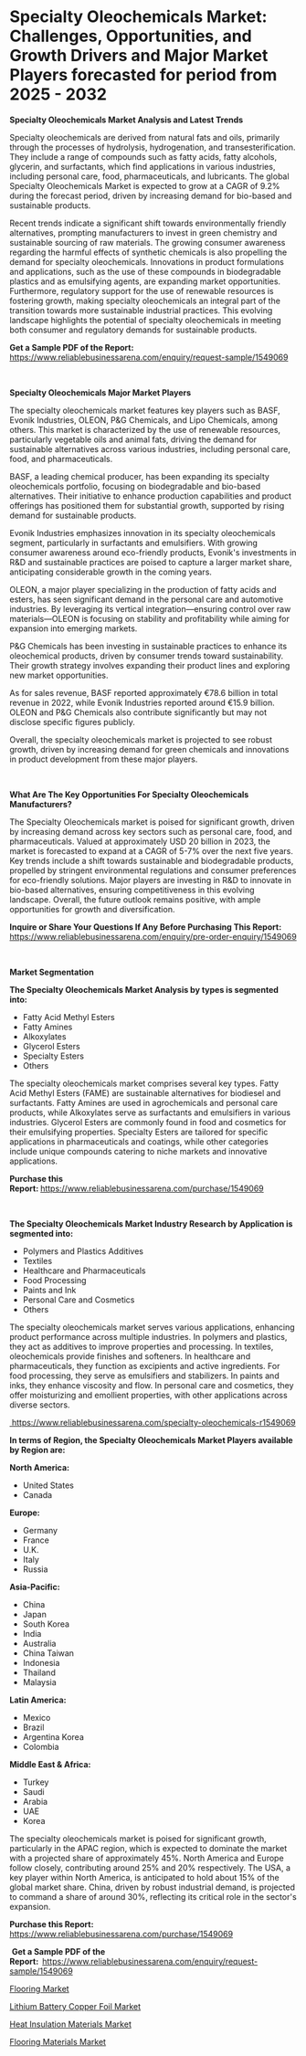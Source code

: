 <p><h1>Specialty Oleochemicals Market: Challenges, Opportunities, and Growth Drivers and Major Market Players forecasted for period from 2025 - 2032</h1></p><p><strong>Specialty Oleochemicals Market Analysis and Latest Trends</strong></p>
<p><p>Specialty oleochemicals are derived from natural fats and oils, primarily through the processes of hydrolysis, hydrogenation, and transesterification. They include a range of compounds such as fatty acids, fatty alcohols, glycerin, and surfactants, which find applications in various industries, including personal care, food, pharmaceuticals, and lubricants. The global Specialty Oleochemicals Market is expected to grow at a CAGR of 9.2% during the forecast period, driven by increasing demand for bio-based and sustainable products.</p><p>Recent trends indicate a significant shift towards environmentally friendly alternatives, prompting manufacturers to invest in green chemistry and sustainable sourcing of raw materials. The growing consumer awareness regarding the harmful effects of synthetic chemicals is also propelling the demand for specialty oleochemicals. Innovations in product formulations and applications, such as the use of these compounds in biodegradable plastics and as emulsifying agents, are expanding market opportunities. Furthermore, regulatory support for the use of renewable resources is fostering growth, making specialty oleochemicals an integral part of the transition towards more sustainable industrial practices. This evolving landscape highlights the potential of specialty oleochemicals in meeting both consumer and regulatory demands for sustainable products.</p></p>
<p><strong>Get a Sample PDF of the Report:&nbsp;</strong> <a href="https://www.reliablebusinessarena.com/enquiry/request-sample/1549069?utm_campaign=1143&utm_medium=2&utm_source=Github&utm_content=ia&utm_term=01042025&utm_id=specialty-oleochemicals">https://www.reliablebusinessarena.com/enquiry/request-sample/1549069</a></p>
<p>&nbsp;</p>
<p><strong>Specialty Oleochemicals Major Market Players</strong></p>
<p><p>The specialty oleochemicals market features key players such as BASF, Evonik Industries, OLEON, P&G Chemicals, and Lipo Chemicals, among others. This market is characterized by the use of renewable resources, particularly vegetable oils and animal fats, driving the demand for sustainable alternatives across various industries, including personal care, food, and pharmaceuticals.</p><p>BASF, a leading chemical producer, has been expanding its specialty oleochemicals portfolio, focusing on biodegradable and bio-based alternatives. Their initiative to enhance production capabilities and product offerings has positioned them for substantial growth, supported by rising demand for sustainable products.</p><p>Evonik Industries emphasizes innovation in its specialty oleochemicals segment, particularly in surfactants and emulsifiers. With growing consumer awareness around eco-friendly products, Evonik's investments in R&D and sustainable practices are poised to capture a larger market share, anticipating considerable growth in the coming years.</p><p>OLEON, a major player specializing in the production of fatty acids and esters, has seen significant demand in the personal care and automotive industries. By leveraging its vertical integration—ensuring control over raw materials—OLEON is focusing on stability and profitability while aiming for expansion into emerging markets.</p><p>P&G Chemicals has been investing in sustainable practices to enhance its oleochemical products, driven by consumer trends toward sustainability. Their growth strategy involves expanding their product lines and exploring new market opportunities.</p><p>As for sales revenue, BASF reported approximately €78.6 billion in total revenue in 2022, while Evonik Industries reported around €15.9 billion. OLEON and P&G Chemicals also contribute significantly but may not disclose specific figures publicly.</p><p>Overall, the specialty oleochemicals market is projected to see robust growth, driven by increasing demand for green chemicals and innovations in product development from these major players.</p></p>
<p>&nbsp;</p>
<p><strong>What Are The Key Opportunities For Specialty Oleochemicals Manufacturers?</strong></p>
<p><p>The Specialty Oleochemicals market is poised for significant growth, driven by increasing demand across key sectors such as personal care, food, and pharmaceuticals. Valued at approximately USD 20 billion in 2023, the market is forecasted to expand at a CAGR of 5-7% over the next five years. Key trends include a shift towards sustainable and biodegradable products, propelled by stringent environmental regulations and consumer preferences for eco-friendly solutions. Major players are investing in R&D to innovate in bio-based alternatives, ensuring competitiveness in this evolving landscape. Overall, the future outlook remains positive, with ample opportunities for growth and diversification.</p></p>
<p><strong>Inquire or Share Your Questions If Any Before Purchasing This Report:</strong> <a href="https://www.reliablebusinessarena.com/enquiry/pre-order-enquiry/1549069?utm_campaign=1143&utm_medium=2&utm_source=Github&utm_content=ia&utm_term=01042025&utm_id=specialty-oleochemicals">https://www.reliablebusinessarena.com/enquiry/pre-order-enquiry/1549069</a></p>
<p>&nbsp;</p>
<p><strong>Market Segmentation</strong></p>
<p><strong>The Specialty Oleochemicals Market Analysis by types is segmented into:</strong></p>
<p><ul><li>Fatty Acid Methyl Esters</li><li>Fatty Amines</li><li>Alkoxylates</li><li>Glycerol Esters</li><li>Specialty Esters</li><li>Others</li></ul></p>
<p><p>The specialty oleochemicals market comprises several key types. Fatty Acid Methyl Esters (FAME) are sustainable alternatives for biodiesel and surfactants. Fatty Amines are used in agrochemicals and personal care products, while Alkoxylates serve as surfactants and emulsifiers in various industries. Glycerol Esters are commonly found in food and cosmetics for their emulsifying properties. Specialty Esters are tailored for specific applications in pharmaceuticals and coatings, while other categories include unique compounds catering to niche markets and innovative applications.</p></p>
<p><strong>Purchase this Report:&nbsp;</strong><a href="https://www.reliablebusinessarena.com/purchase/1549069?utm_campaign=1143&utm_medium=2&utm_source=Github&utm_content=ia&utm_term=01042025&utm_id=specialty-oleochemicals">https://www.reliablebusinessarena.com/purchase/1549069</a></p>
<p>&nbsp;</p>
<p><strong>The Specialty Oleochemicals Market Industry Research by Application is segmented into:</strong></p>
<p><ul><li>Polymers and Plastics Additives</li><li>Textiles</li><li>Healthcare and Pharmaceuticals</li><li>Food Processing</li><li>Paints and Ink</li><li>Personal Care and Cosmetics</li><li>Others</li></ul></p>
<p><p>The specialty oleochemicals market serves various applications, enhancing product performance across multiple industries. In polymers and plastics, they act as additives to improve properties and processing. In textiles, oleochemicals provide finishes and softeners. In healthcare and pharmaceuticals, they function as excipients and active ingredients. For food processing, they serve as emulsifiers and stabilizers. In paints and inks, they enhance viscosity and flow. In personal care and cosmetics, they offer moisturizing and emollient properties, with other applications across diverse sectors.</p></p>
<p><a href="https://www.reliablebusinessarena.com/specialty-oleochemicals-r1549069?utm_campaign=1143&utm_medium=2&utm_source=Github&utm_content=ia&utm_term=01042025&utm_id=specialty-oleochemicals">&nbsp;https://www.reliablebusinessarena.com/specialty-oleochemicals-r1549069</a></p>
<p><strong>In terms of Region, the Specialty Oleochemicals Market Players available by Region are:</strong></p>
<p>
    <p> <strong> North America: </strong>
        <ul>
            <li>United States</li>
            <li>Canada</li>
        </ul>
        </p> 
    <p> <strong> Europe: </strong>
        <ul>
            <li>Germany</li>
            <li>France</li>
            <li>U.K.</li>
            <li>Italy</li>
            <li>Russia</li>
        </ul>
        </p> 
    <p> <strong> Asia-Pacific: </strong>
        <ul>
            <li>China</li>
            <li>Japan</li>
            <li>South Korea</li>
            <li>India</li>
            <li>Australia</li>
            <li>China Taiwan</li>
            <li>Indonesia</li>
            <li>Thailand</li>
            <li>Malaysia</li>
        </ul>
        </p> 
    <p> <strong> Latin America: </strong>
        <ul>
            <li>Mexico</li>
            <li>Brazil</li>
            <li>Argentina Korea</li>
            <li>Colombia</li>
        </ul>
        </p> 
    <p> <strong> Middle East & Africa: </strong>
        <ul>
            <li>Turkey</li>
            <li>Saudi</li>
            <li>Arabia</li>
            <li>UAE</li>
            <li>Korea</li>
        </ul>
    </p>
    </p>
<p><p>The specialty oleochemicals market is poised for significant growth, particularly in the APAC region, which is expected to dominate the market with a projected share of approximately 45%. North America and Europe follow closely, contributing around 25% and 20% respectively. The USA, a key player within North America, is anticipated to hold about 15% of the global market share. China, driven by robust industrial demand, is projected to command a share of around 30%, reflecting its critical role in the sector's expansion.</p></p>
<p><strong>Purchase this Report: </strong><a href="https://www.reliablebusinessarena.com/purchase/1549069?utm_campaign=1143&utm_medium=2&utm_source=Github&utm_content=ia&utm_term=01042025&utm_id=specialty-oleochemicals">https://www.reliablebusinessarena.com/purchase/1549069</a></p>
<p>&nbsp;<strong>Get a Sample PDF of the Report:&nbsp;&nbsp;</strong><a href="https://www.reliablebusinessarena.com/enquiry/request-sample/1549069?utm_campaign=1143&utm_medium=2&utm_source=Github&utm_content=ia&utm_term=01042025&utm_id=specialty-oleochemicals">https://www.reliablebusinessarena.com/enquiry/request-sample/1549069</a></p>
<p><strong></strong></p>
<p><p><a href="https://github.com/giulyankela/Market-Research-Report-List-1/blob/main/flooring-market.md?utm_campaign=1143&utm_medium=2&utm_source=Github&utm_content=ia&utm_term=01042025&utm_id=specialty-oleochemicals">Flooring Market</a></p><p><a href="https://github.com/seyalshudae7/Market-Research-Report-List-1/blob/main/lithium-battery-copper-foil-market.md?utm_campaign=1143&utm_medium=2&utm_source=Github&utm_content=ia&utm_term=01042025&utm_id=specialty-oleochemicals">Lithium Battery Copper Foil Market</a></p><p><a href="https://github.com/aaryaheron0c/Market-Research-Report-List-1/blob/main/heat-insulation-materials-market.md?utm_campaign=1143&utm_medium=2&utm_source=Github&utm_content=ia&utm_term=01042025&utm_id=specialty-oleochemicals">Heat Insulation Materials Market</a></p><p><a href="https://github.com/nacarnzina/Market-Research-Report-List-1/blob/main/flooring-materials-market.md?utm_campaign=1143&utm_medium=2&utm_source=Github&utm_content=ia&utm_term=01042025&utm_id=specialty-oleochemicals">Flooring Materials Market</a></p></p>